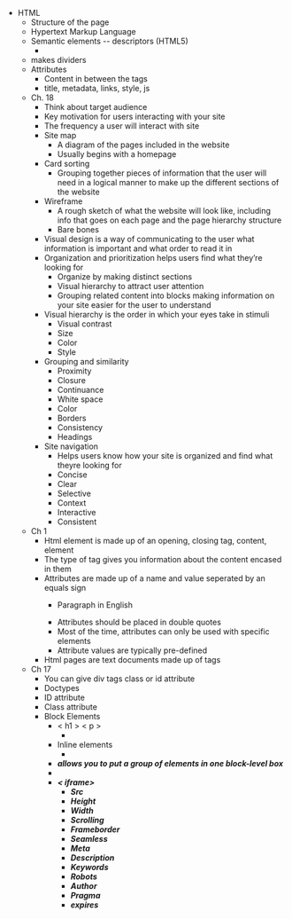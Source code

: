 - HTML
  - Structure of the page
  - Hypertext Markup Language
  - Semantic elements -- descriptors (HTML5)
    - <article></article>
  - <div> makes dividers 
  - Attributes
    - Content in between the tags 
    - <head> title, metadata, links, style, js
  - Ch. 18
    - Think about target audience
    - Key motivation for users interacting with your site
    - The frequency a user will interact with site
    - Site map
      - A diagram of the pages included in the website
      - Usually begins with a homepage
    - Card sorting
      - Grouping together pieces of information that the user will need in a logical manner to make up the different sections of the website
    - Wireframe
        - A rough sketch of what the website will look like, including info that goes on each page and the page hierarchy structure
        - Bare bones
    - Visual design is a way of communicating to the user what information is important and what order to read it in
    - Organization and prioritization helps users find what they’re looking for
      - Organize by making distinct sections 
      - Visual hierarchy to attract user attention
      - Grouping related content into blocks making information on your site easier for the user to understand
    - Visual hierarchy is the order in which your eyes take in stimuli
      - Visual contrast
      - Size
      - Color
      - Style 
    - Grouping and similarity
      - Proximity
      - Closure
      - Continuance
      - White space
      - Color
      - Borders
      - Consistency
      - Headings
    - Site navigation
      - Helps users know how your site is organized and find what theyre looking for
      - Concise 
      - Clear
      - Selective
      - Context
      - Interactive
      - Consistent
  - Ch 1
    - Html element is made up of an opening, closing tag, content, element
    - The type of tag gives you information about the content encased in them
    - Attributes are made up of a name and value seperated by an equals sign
      - <p lang=”en-es”>Paragraph in English</p>
      - Attributes should be placed in double quotes
      - Most of the time, attributes can only be used with specific elements
      - Attribute values are typically pre-defined
    - Html pages are text documents made up of tags
  - Ch 17
    - You can give div tags class or id attribute
    - Doctypes
    - ID attribute
    - Class attribute
    - Block Elements
      - < h1 > < p > <ul> <li>
    - Inline elements
      - <a> <b> <em> <img>
    - <div> allows you to put a group of elements in one block-level box
    - <span>
    - < iframe>
      - Src
      - Height
      - Width
      - Scrolling
      - Frameborder
      - Seamless
      - Meta 
      - Description
      - Keywords
      - Robots
      - Author
      - Pragma
      - expires
